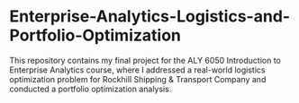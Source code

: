# Enterprise-Analytics-Logistics-and-Portfolio-Optimization
This repository contains my final project for the ALY 6050 Introduction to Enterprise Analytics course, where I addressed a real-world logistics optimization problem for Rockhill Shipping &amp; Transport Company and conducted a portfolio optimization analysis.
